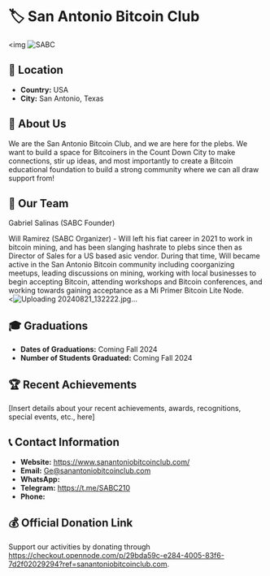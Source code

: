 # 🏷️ San Antonio Bitcoin Club
<img ![SABC](https://github.com/user-attachments/assets/71b22dc3-9486-4ad4-9551-8133f73c1058)
> <!-- 1 picture maximum -->

## 📍 Location
- **Country:** USA
- **City:** San Antonio, Texas 

## 📖 About Us
We are the San Antonio Bitcoin Club, and we are here for the plebs.  We want to build a space for Bitcoiners in the Count Down City to make connections, stir up ideas, and most importantly to create a Bitcoin educational foundation to build a strong community where we can all draw support from!

## 👥 Our Team
Gabriel Salinas (SABC Founder)

Will Ramirez (SABC Organizer) - Will left his fiat career in 2021 to work in bitcoin mining, and has been slanging hashrate to plebs since then as Director of Sales for a US based asic vendor. During that time, Will became active in the San Antonio Bitcoin community including coorganizing meetups, leading discussions on mining, working with local businesses to begin accepting Bitcoin, attending workshops and Bitcoin conferences, and working towards gaining acceptance as a Mi Primer Bitcoin Lite Node.  
<![Uploading 20240821_132222.jpg…]()
> <!-- 1 picture maximum -->

## 🎓 Graduations
- **Dates of Graduations:** Coming Fall 2024
- **Number of Students Graduated:** Coming Fall 2024

## 🏆 Recent Achievements
[Insert details about your recent achievements, awards, recognitions, special events, etc., here]

## 📞 Contact Information
- **Website:** https://www.sanantoniobitcoinclub.com/
- **Email:** Ge@sanantoniobitcoinclub.com
- **WhatsApp:** 
- **Telegram:** https://t.me/SABC210
- **Phone:** 

## 💰 Official Donation Link
Support our activities by donating through https://checkout.opennode.com/p/29bda59c-e284-4005-83f6-7d2f02029294?ref=sanantoniobitcoinclub.com.
